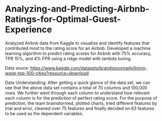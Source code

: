 # Analyzing-and-Predicting-Airbnb-Ratings-for-Optimal-Guest-Experience
Analyzed Airbnb data from Kaggle to visualize and identify features that contributed most to the rating score for an Airbnb. Developed a machine learning algorithm to predict rating scores for Airbnb with 75% accuracy, TPR 15%, and 4% FPR using a ridge model with lambda tuning.


Data souce:
https://www.kaggle.com/datasets/brandonconrady/living-wage-top-100-cities?resource=download

Data Understanding:
After getting a quick glance of the data set, we can see that the above data set contains a total of 70 columns and 100,000 rows.
We further went through each column to understand how relevant each column is for the prediction of perfect rating score.
For the purpose of prediction, the team brainstormed, plotted charts, tried different features by trial and error, cleaned over 75 features and finally decided on 63 features to be used as the dependent variables.

